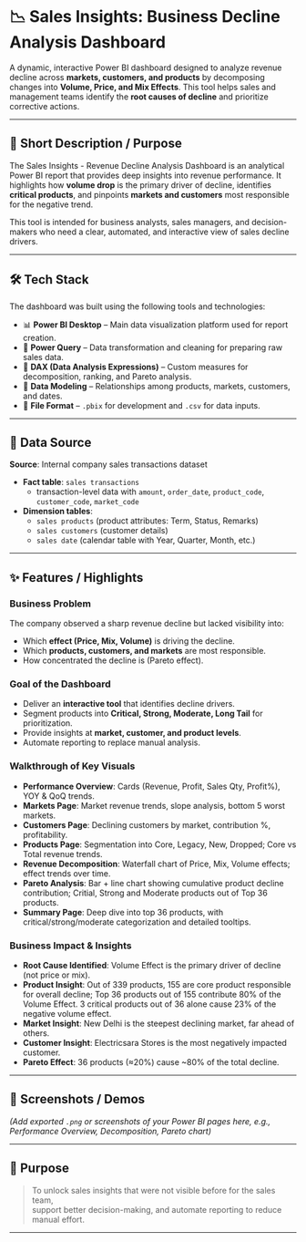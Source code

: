 # 📉 Sales Insights: Business Decline Analysis Dashboard  

A dynamic, interactive Power BI dashboard designed to analyze revenue decline across **markets, customers, and products** by decomposing changes into **Volume, Price, and Mix Effects**. This tool helps sales and management teams identify the **root causes of decline** and prioritize corrective actions.

---

## 🎯 Short Description / Purpose
The Sales Insights - Revenue Decline Analysis Dashboard is an analytical Power BI report that provides deep insights into revenue performance. It highlights how **volume drop** is the primary driver of decline, identifies **critical products**, and pinpoints **markets and customers** most responsible for the negative trend.  

This tool is intended for business analysts, sales managers, and decision-makers who need a clear, automated, and interactive view of sales decline drivers.

---

## 🛠 Tech Stack
The dashboard was built using the following tools and technologies:

- 📊 **Power BI Desktop** – Main data visualization platform used for report creation.  
- 📂 **Power Query** – Data transformation and cleaning for preparing raw sales data.  
- 🧠 **DAX (Data Analysis Expressions)** – Custom measures for decomposition, ranking, and Pareto analysis.  
- 📝 **Data Modeling** – Relationships among products, markets, customers, and dates.  
- 📁 **File Format** – `.pbix` for development and `.csv` for data inputs.

---

## 📂 Data Source
**Source**: Internal company sales transactions dataset  

- **Fact table**: `sales transactions`  
  - transaction-level data with `amount`, `order_date`, `product_code`, `customer_code`, `market_code`  
- **Dimension tables**:  
  - `sales products` (product attributes: Term, Status, Remarks)  
  - `sales customers` (customer details)  
  - `sales date` (calendar table with Year, Quarter, Month, etc.)  

---

## ✨ Features / Highlights

### Business Problem
The company observed a sharp revenue decline but lacked visibility into:
- Which **effect (Price, Mix, Volume)** is driving the decline.  
- Which **products, customers, and markets** are most responsible.  
- How concentrated the decline is (Pareto effect).  

### Goal of the Dashboard
- Deliver an **interactive tool** that identifies decline drivers.  
- Segment products into **Critical, Strong, Moderate, Long Tail** for prioritization.  
- Provide insights at **market, customer, and product levels**.  
- Automate reporting to replace manual analysis.  

### Walkthrough of Key Visuals
- **Performance Overview**: Cards (Revenue, Profit, Sales Qty, Profit%), YOY & QoQ trends.  
- **Markets Page**: Market revenue trends, slope analysis, bottom 5 worst markets.  
- **Customers Page**: Declining customers by market, contribution %, profitability.  
- **Products Page**: Segmentation into Core, Legacy, New, Dropped; Core vs Total revenue trends.  
- **Revenue Decomposition**: Waterfall chart of Price, Mix, Volume effects; effect trends over time.  
- **Pareto Analysis**: Bar + line chart showing cumulative product decline contribution; Critial, Strong and Moderate products out of Top 36 products.  
- **Summary Page**: Deep dive into top 36 products, with critical/strong/moderate categorization and detailed tooltips.  

### Business Impact & Insights
- **Root Cause Identified**: Volume Effect is the primary driver of decline (not price or mix).  
- **Product Insight**: Out of 339 products, 155 are core product responsible for overall decline; Top 36 products out of 155 contribute 80% of the Volume Effect. 3 critical products out of 36 alone cause 23% of the negative volume effect.  
- **Market Insight**: New Delhi is the steepest declining market, far ahead of others.  
- **Customer Insight**: Electricsara Stores is the most negatively impacted customer.  
- **Pareto Effect**: 36 products (≈20%) cause ~80% of the total decline.  

---

## 📸 Screenshots / Demos
*(Add exported `.png` or screenshots of your Power BI pages here, e.g., Performance Overview, Decomposition, Pareto chart)*

---

## 🚀 Purpose
> To unlock sales insights that were not visible before for the sales team,  
> support better decision-making, and automate reporting to reduce manual effort.

---
